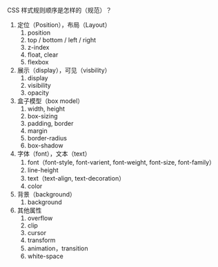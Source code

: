 CSS 样式规则顺序是怎样的（规范）？

1. 定位（Position），布局（Layout）
   1. position
   2. top / bottom / left / right
   3. z-index
   4. float, clear
   5. flexbox
2. 展示（display），可见（visbility）
   1. display
   2. visibility
   3. opacity
3. 盒子模型（box model）
   1. width, height
   2. box-sizing
   3. padding, border
   4. margin
   5. border-radius
   6. box-shadow
4. 字体（font），文本（text）
   1. font（font-style, font-varient, font-weight, font-size, font-family）
   2. line-height
   3. text（text-align, text-decoration）
   4. color
5. 背景（background）
   1. background
6. 其他属性
   1. overflow
   2. clip
   3. cursor
   4. transform
   5. animation，transition
   6. white-space
